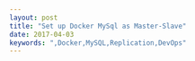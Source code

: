 ```yaml
---
layout: post
title: "Set up Docker MySql as Master-Slave"
date: 2017-04-03
keywords: ",Docker,MySQL,Replication,DevOps"
---
```


